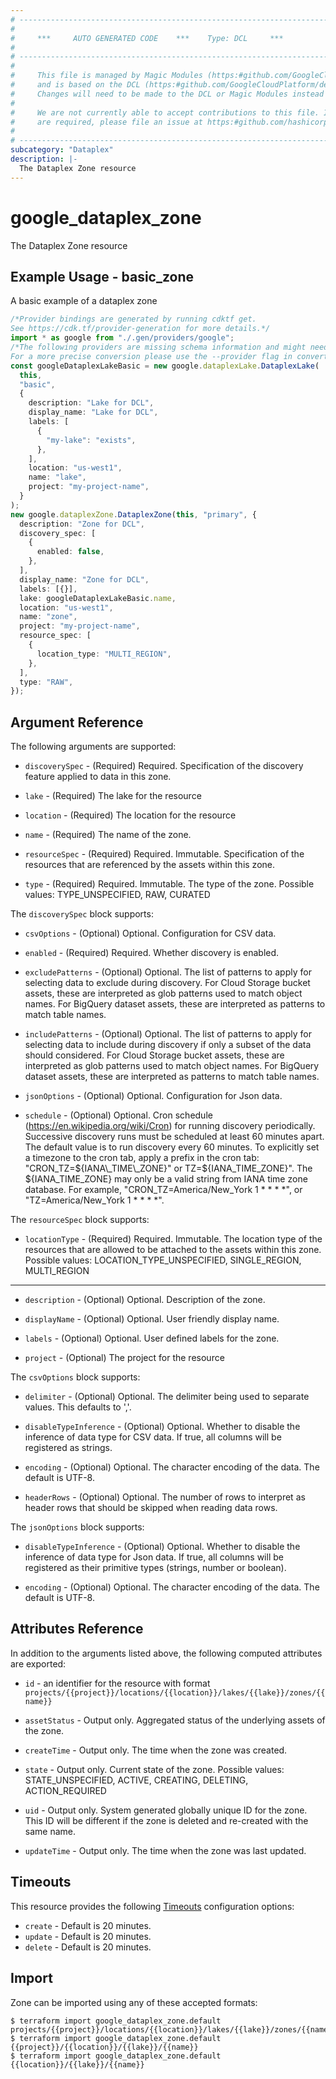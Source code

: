 ```yaml
---
# ----------------------------------------------------------------------------
#
#     ***     AUTO GENERATED CODE    ***    Type: DCL     ***
#
# ----------------------------------------------------------------------------
#
#     This file is managed by Magic Modules (https:#github.com/GoogleCloudPlatform/magic-modules)
#     and is based on the DCL (https:#github.com/GoogleCloudPlatform/declarative-resource-client-library).
#     Changes will need to be made to the DCL or Magic Modules instead of here.
#
#     We are not currently able to accept contributions to this file. If changes
#     are required, please file an issue at https:#github.com/hashicorp/terraform-provider-google/issues/new/choose
#
# ----------------------------------------------------------------------------
subcategory: "Dataplex"
description: |-
  The Dataplex Zone resource
---
```


# google\_dataplex\_zone

The Dataplex Zone resource

## Example Usage - basic\_zone

A basic example of a dataplex zone

```typescript
/*Provider bindings are generated by running cdktf get.
See https://cdk.tf/provider-generation for more details.*/
import * as google from "./.gen/providers/google";
/*The following providers are missing schema information and might need manual adjustments to synthesize correctly: google.
For a more precise conversion please use the --provider flag in convert.*/
const googleDataplexLakeBasic = new google.dataplexLake.DataplexLake(
  this,
  "basic",
  {
    description: "Lake for DCL",
    display_name: "Lake for DCL",
    labels: [
      {
        "my-lake": "exists",
      },
    ],
    location: "us-west1",
    name: "lake",
    project: "my-project-name",
  }
);
new google.dataplexZone.DataplexZone(this, "primary", {
  description: "Zone for DCL",
  discovery_spec: [
    {
      enabled: false,
    },
  ],
  display_name: "Zone for DCL",
  labels: [{}],
  lake: googleDataplexLakeBasic.name,
  location: "us-west1",
  name: "zone",
  project: "my-project-name",
  resource_spec: [
    {
      location_type: "MULTI_REGION",
    },
  ],
  type: "RAW",
});

```

## Argument Reference

The following arguments are supported:

*   `discoverySpec` -
    (Required)
    Required. Specification of the discovery feature applied to data in this zone.

*   `lake` -
    (Required)
    The lake for the resource

*   `location` -
    (Required)
    The location for the resource

*   `name` -
    (Required)
    The name of the zone.

*   `resourceSpec` -
    (Required)
    Required. Immutable. Specification of the resources that are referenced by the assets within this zone.

*   `type` -
    (Required)
    Required. Immutable. The type of the zone. Possible values: TYPE\_UNSPECIFIED, RAW, CURATED

The `discoverySpec` block supports:

*   `csvOptions` -
    (Optional)
    Optional. Configuration for CSV data.

*   `enabled` -
    (Required)
    Required. Whether discovery is enabled.

*   `excludePatterns` -
    (Optional)
    Optional. The list of patterns to apply for selecting data to exclude during discovery. For Cloud Storage bucket assets, these are interpreted as glob patterns used to match object names. For BigQuery dataset assets, these are interpreted as patterns to match table names.

*   `includePatterns` -
    (Optional)
    Optional. The list of patterns to apply for selecting data to include during discovery if only a subset of the data should considered. For Cloud Storage bucket assets, these are interpreted as glob patterns used to match object names. For BigQuery dataset assets, these are interpreted as patterns to match table names.

*   `jsonOptions` -
    (Optional)
    Optional. Configuration for Json data.

*   `schedule` -
    (Optional)
    Optional. Cron schedule (https://en.wikipedia.org/wiki/Cron) for running discovery periodically. Successive discovery runs must be scheduled at least 60 minutes apart. The default value is to run discovery every 60 minutes. To explicitly set a timezone to the cron tab, apply a prefix in the cron tab: "CRON\_TZ=${IANA\_TIME\_ZONE}" or TZ=${IANA\_TIME\_ZONE}". The ${IANA\_TIME\_ZONE} may only be a valid string from IANA time zone database. For example, "CRON\_TZ=America/New\_York 1 \* \* \* \*", or "TZ=America/New\_York 1 \* \* \* \*".

The `resourceSpec` block supports:

* `locationType` -
  (Required)
  Required. Immutable. The location type of the resources that are allowed to be attached to the assets within this zone. Possible values: LOCATION\_TYPE\_UNSPECIFIED, SINGLE\_REGION, MULTI\_REGION

***

*   `description` -
    (Optional)
    Optional. Description of the zone.

*   `displayName` -
    (Optional)
    Optional. User friendly display name.

*   `labels` -
    (Optional)
    Optional. User defined labels for the zone.

*   `project` -
    (Optional)
    The project for the resource

The `csvOptions` block supports:

*   `delimiter` -
    (Optional)
    Optional. The delimiter being used to separate values. This defaults to ','.

*   `disableTypeInference` -
    (Optional)
    Optional. Whether to disable the inference of data type for CSV data. If true, all columns will be registered as strings.

*   `encoding` -
    (Optional)
    Optional. The character encoding of the data. The default is UTF-8.

*   `headerRows` -
    (Optional)
    Optional. The number of rows to interpret as header rows that should be skipped when reading data rows.

The `jsonOptions` block supports:

*   `disableTypeInference` -
    (Optional)
    Optional. Whether to disable the inference of data type for Json data. If true, all columns will be registered as their primitive types (strings, number or boolean).

*   `encoding` -
    (Optional)
    Optional. The character encoding of the data. The default is UTF-8.

## Attributes Reference

In addition to the arguments listed above, the following computed attributes are exported:

*   `id` - an identifier for the resource with format `projects/{{project}}/locations/{{location}}/lakes/{{lake}}/zones/{{name}}`

*   `assetStatus` -
    Output only. Aggregated status of the underlying assets of the zone.

*   `createTime` -
    Output only. The time when the zone was created.

*   `state` -
    Output only. Current state of the zone. Possible values: STATE\_UNSPECIFIED, ACTIVE, CREATING, DELETING, ACTION\_REQUIRED

*   `uid` -
    Output only. System generated globally unique ID for the zone. This ID will be different if the zone is deleted and re-created with the same name.

*   `updateTime` -
    Output only. The time when the zone was last updated.

## Timeouts

This resource provides the following
[Timeouts](https://developer.hashicorp.com/terraform/plugin/sdkv2/resources/retries-and-customizable-timeouts) configuration options:

* `create` - Default is 20 minutes.
* `update` - Default is 20 minutes.
* `delete` - Default is 20 minutes.

## Import

Zone can be imported using any of these accepted formats:

```console
$ terraform import google_dataplex_zone.default projects/{{project}}/locations/{{location}}/lakes/{{lake}}/zones/{{name}}
$ terraform import google_dataplex_zone.default {{project}}/{{location}}/{{lake}}/{{name}}
$ terraform import google_dataplex_zone.default {{location}}/{{lake}}/{{name}}
```
